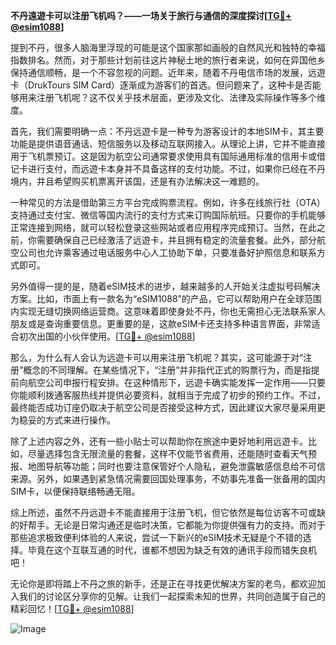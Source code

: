 **不丹遠遊卡可以注册飞机吗？——一场关于旅行与通信的深度探讨[[TG💪+ @esim1088](https://t.me/s/esim1088)]**

提到不丹，很多人脑海里浮现的可能是这个国家那如画般的自然风光和独特的幸福指数排名。然而，对于那些计划前往这片神秘土地的旅行者来说，如何在异国他乡保持通信顺畅，是一个不容忽视的问题。近年来，随着不丹电信市场的发展，远遊卡（DrukTours SIM Card）逐渐成为游客们的首选。但问题来了，这种卡是否能够用来注册飞机呢？这不仅关乎技术层面，更涉及文化、法律及实际操作等多个维度。

首先，我们需要明确一点：不丹远遊卡是一种专为游客设计的本地SIM卡，其主要功能是提供语音通话、短信服务以及移动互联网接入。从理论上讲，它并不能直接用于飞机票预订。这是因为航空公司通常要求使用具有国际通用标准的信用卡或借记卡进行支付，而远遊卡本身并不具备这样的支付功能。不过，如果你已经在不丹境内，并且希望购买机票离开该国，还是有办法解决这一难题的。

一种常见的方法是借助第三方平台完成购票流程。例如，许多在线旅行社（OTA）支持通过支付宝、微信等国内流行的支付方式来订购国际航班。只要你的手机能够正常连接到网络，就可以轻松登录这些网站或者应用程序完成预订。当然，在此之前，你需要确保自己已经激活了远遊卡，并且拥有稳定的流量套餐。此外，部分航空公司也允许乘客通过电话服务中心人工协助下单，只要准备好护照信息和联系方式即可。

另外值得一提的是，随着eSIM技术的进步，越来越多的人开始关注虚拟号码解决方案。比如，市面上有一款名为“eSIM1088”的产品，它可以帮助用户在全球范围内实现无缝切换网络运营商。这意味着即使身处不丹，你也无需担心无法联系家人朋友或是查询重要信息。更重要的是，这款eSIM卡还支持多种语言界面，非常适合初次出国的小伙伴使用。[[TG💪+ @esim1088](https://t.me/s/esim1088)]

那么，为什么有人会认为远遊卡可以用来注册飞机呢？其实，这可能源于对“注册”概念的不同理解。在某些情况下，“注册”并非指代正式的购票行为，而是指提前向航空公司申报行程安排。在这种情形下，远遊卡确实能发挥一定作用——只要你能顺利拨通客服热线并提供必要资料，就相当于完成了初步的预约工作。不过，最终能否成功订座仍取决于航空公司是否接受这种方式，因此建议大家尽量采用更为稳妥的方式来进行操作。

除了上述内容之外，还有一些小贴士可以帮助你在旅途中更好地利用远遊卡。比如，尽量选择包含无限流量的套餐，这样不仅能节省费用，还能随时查看天气预报、地图导航等功能；同时也要注意保管好个人隐私，避免泄露敏感信息给不可信来源。另外，如果遇到紧急情况需要回国处理事务，不妨事先准备一张备用的国内SIM卡，以便保持联络畅通无阻。

综上所述，虽然不丹远遊卡不能直接用于注册飞机，但它依然是每位访客不可或缺的好帮手。无论是日常沟通还是临时决策，它都能为你提供强有力的支持。而对于那些追求极致便利体验的人来说，尝试一下新兴的eSIM技术无疑是个不错的选择。毕竟在这个互联互通的时代，谁都不想因为缺乏有效的通讯手段而错失良机吧！

无论你是即将踏上不丹之旅的新手，还是正在寻找更优解决方案的老鸟，都欢迎加入我们的讨论区分享你的见解。让我们一起探索未知的世界，共同创造属于自己的精彩回忆！[[TG💪+ @esim1088](https://t.me/s/esim1088)]  

![Image](https://i.postimg.cc/4NQfJmqS/Snipaste-2025-05-13-00-14-12.png)